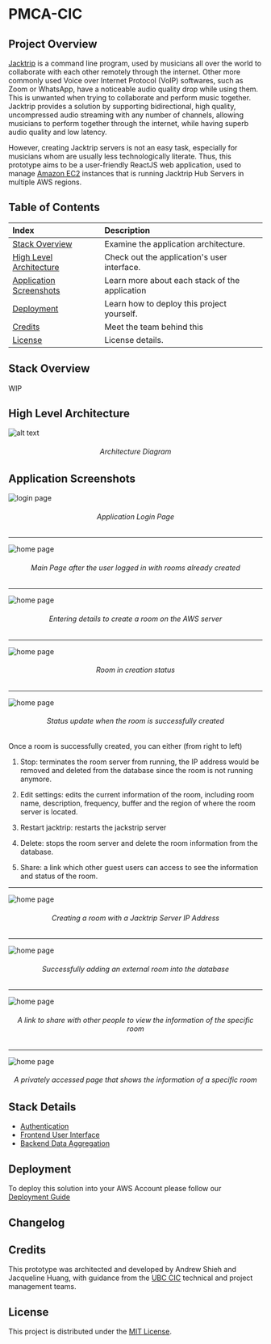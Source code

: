 # PMCA-CIC

## Project Overview

[Jacktrip](https://ccrma.stanford.edu/software/jacktrip/) is a command line program, used by musicians all over the world to collaborate with each other remotely through
the internet. Other more commonly used Voice over Internet Protocol (VoIP) softwares, such as Zoom or WhatsApp, have a noticeable audio quality drop while using them. This is unwanted when trying to collaborate and perform music together. Jacktrip provides a solution by supporting bidirectional, high quality, uncompressed audio streaming with any number of channels, allowing musicians to perform together through the internet, while having superb audio quality and low latency.

However, creating Jacktrip servers is not an easy task, especially for musicians whom are usually less technologically literate. Thus, this prototype aims to be a
user-friendly ReactJS web application, used to manage [Amazon EC2](https://aws.amazon.com/ec2) instances that is running
Jacktrip Hub Servers in multiple AWS regions.

## Table of Contents

| Index                                               | Description                                    |
| :-------------------------------------------------- | :--------------------------------------------- |
| [Stack Overview](#stack-overview)                   | Examine the application architecture.          |
| [High Level Architecture](#high-level-architecture) | Check out the application's user interface.    |
| [Application Screenshots](#application-screenshots) | Learn more about each stack of the application |
| [Deployment](#deployment)                           | Learn how to deploy this project yourself.     |
| [Credits](#credits)                                 | Meet the team behind this                      |
| [License](#license)                                 | License details.                               |

## Stack Overview

WIP

## High Level Architecture

![alt text](docs/images/readme/architecture_diagram.png)

<h6 align="center">Architecture Diagram</h6>

## Application Screenshots

![login page](./docs/images/readme/login_page.png)

<h6 align="center">Application Login Page</h6>

---

![home page](./docs/images/readme/main_page_with_rooms.png)

<h6 align="center">Main Page after the user logged in with rooms already created</h6>

---

![home page](./docs/images/readme/create_aws_room.png)

<h6 align="center">Entering details to create a room on the AWS server</h6>

---

![home page](./docs/images/readme/aws_room_in_creation.png)

<h6 align="center">Room in creation status</h6>

---

![home page](./docs/images/readme/aws_room_success.png)

<h6 align="center">Status update when the room is successfully created</h6>
Once a room is successfully created, you can either (from right to left)

1. Stop: terminates the room server from running, the IP address would be removed and deleted from the database since the room is not running anymore.

2. Edit settings: edits the current information of the room, including room name, description, frequency, buffer and the region of where the room server is located.

3. Restart jacktrip: restarts the jackstrip server

4. Delete: stops the room server and delete the room information from the database.

5. Share: a link which other guest users can access to see the information and status of the room.

---

![home page](./docs/images/readme/create_external_room.png)

<h6 align="center">Creating a room with a Jacktrip Server IP Address</h6>

---

![home page](./docs/images/readme/external_room_success.png)

<h6 align="center">Successfully adding an external room into the database</h6>

---

![home page](./docs/images/readme/share_room_dialog.png)

<h6 align="center">A link to share with other people to view the information of the specific room</h6>

---

![home page](./docs/images/readme/shared_room.png)

<h6 align="center">A privately accessed page that shows the information of a specific room</h6>

## Stack Details

-   [Authentication](./docs/AuthenticationArchitecture.md)
-   [Frontend User Interface](./docs/FrontendArchitecture.md)
-   [Backend Data Aggregation](./docs/DataAggregationArchitecture.md)

## Deployment

To deploy this solution into your AWS Account please follow our [Deployment Guide](docs/DeploymentGuide.md)

## Changelog

## Credits

This prototype was architected and developed by Andrew Shieh and Jacqueline Huang, with guidance from the [UBC CIC](https://cic.ubc.ca/)
technical and project management teams.

## License

This project is distributed under the [MIT License](./LICENSE).

